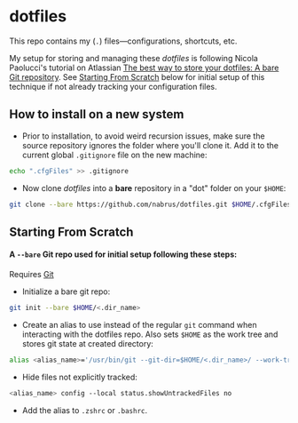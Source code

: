 # dotfiles #

This repo contains my (`.`) files—configurations, shortcuts, etc.

My setup for storing and managing these *dotfiles* is following Nicola Paolucci's tutorial on Atlassian [The best way to store your dotfiles: A bare Git repository](https://www.atlassian.com/git/tutorials/dotfiles). See [Starting From Scratch](#starting-from-scratch) below for initial setup of this technique if not already tracking your configuration files. 


##  How to install on a new system ## 

*  Prior to installation, to avoid weird recursion issues, make sure the source repository ignores the folder where you'll clone it. Add it to the current global `.gitignore` file on the new machine:
```zsh
echo ".cfgFiles" >> .gitignore
```

*  Now clone *dotfiles* into a **bare** repository in a "dot" folder on your `$HOME`:
```zsh
git clone --bare https://github.com/nabrus/dotfiles.git $HOME/.cfgFiles
```


## Starting From Scratch ##

#### A `--bare` Git repo used for initial setup following these steps: ####

Requires [Git](https://git-scm.com)

*  Initialize a bare git repo:
```zsh
git init --bare $HOME/<.dir_name>
```

*  Create an alias to use instead of the regular `git` command when interacting with the dotfiles repo. Also sets `$HOME` as the work tree and stores git state at created directory:
```zsh
alias <alias_name>='/usr/bin/git --git-dir=$HOME/<.dir_name>/ --work-tree=$HOME'
```

*  Hide files not explicitly tracked:
```zsh
<alias_name> config --local status.showUntrackedFiles no
```

*  Add the alias to `.zshrc` or `.bashrc`.